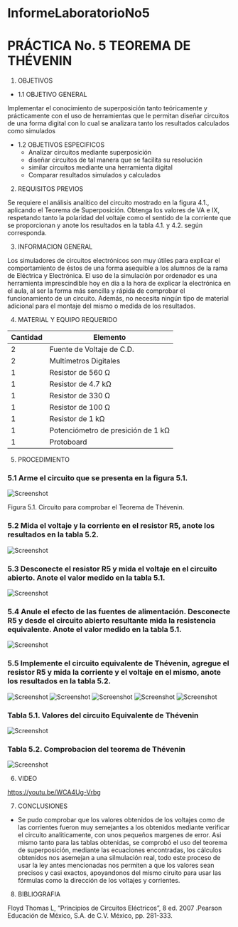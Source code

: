 InformeLaboratorioNo5
==========================
# PRÁCTICA No. 5 TEOREMA DE THÉVENIN
1. OBJETIVOS
* 1.1 OBJETIVO GENERAL

Implementar el conocimiento de superposición tanto teóricamente y prácticamente con el uso de herramientas que le permitan diseñar circuitos de una forma digital con lo cual se analizara tanto los resultados calculados como simulados 

* 1.2 OBJETIVOS ESPECIFICOS
  * Analizar circuitos mediante superposición
  * diseñar circuitos de tal manera que se facilita su resolución 
  * similar circuitos mediante una herramienta digital 
  * Comparar resultados simulados y calculados 

2. REQUISITOS PREVIOS

Se requiere el análisis analítico del circuito mostrado en la figura 4.1., aplicando el Teorema de Superposición. Obtenga los valores de VA e IX, respetando tanto la   polaridad del voltaje como el sentido de la corriente que se proporcionan y anote los resultados en la tabla 4.1. y 4.2. según corresponda.

3. INFORMACION GENERAL 

Los simuladores de circuitos electrónicos son muy útiles para explicar el comportamiento de éstos de una forma asequible a los alumnos de la rama de Eléctrica y Electrónica. El uso de la simulación por ordenador es una herramienta imprescindible hoy en día a la hora de explicar la electrónica en el aula, al ser la forma más sencilla y rápida de comprobar el funcionamiento de un circuito. Además, no necesita ningún tipo de material adicional para el montaje del mismo o medida de los resultados.

4. MATERIAL Y EQUIPO REQUERIDO

| Cantidad | Elemento | 
| --------- | --------- | 
| 2 | Fuente de Voltaje de C.D. | 
| 2 | Multímetros Digitales | 
| 1 | Resistor de 560 Ω |
| 1 | Resistor de 4.7 kΩ | 
| 1 | Resistor de 330 Ω |
| 1 | Resistor de 100 Ω |
| 1 | Resistor de 1 kΩ |
| 1 | Potenciómetro de presición de 1 kΩ |
| 1 | Protoboard |

5. PROCEDIMIENTO

### 5.1 Arme el circuito que se presenta en la figura 5.1.

 ![Screenshot](LaboratorioNo5/1.jpg)
 
Figura 5.1. Circuito para comprobar el Teorema de Thévenin.

### 5.2 Mida el voltaje y la corriente en el resistor R5, anote los resultados en la tabla 5.2.

 ![Screenshot](LaboratorioNo5/2.jpg)
 
### 5.3 Desconecte el resistor R5 y mida el voltaje en el circuito abierto. Anote el valor medido en la tabla 5.1.

 ![Screenshot](LaboratorioNo5/3.jpg)

### 5.4 Anule el efecto de las fuentes de alimentación. Desconecte R5 y desde el circuito abierto resultante mida la resistencia equivalente. Anote el valor medido en la tabla 5.1.

 ![Screenshot](LaboratorioNo5/4.jpg)

### 5.5 Implemente el circuito equivalente de Thévenin, agregue el resistor R5 y mida la corriente y el voltaje en el mismo, anote los resultados en la tabla 5.2.

![Screenshot](LaboratorioNo5/5.jpg)
![Screenshot](LaboratorioNo5/6.jpg)
![Screenshot](LaboratorioNo5/7.jpg)
![Screenshot](LaboratorioNo5/8.jpg)
![Screenshot](LaboratorioNo5/9.jpg)

### Tabla 5.1. Valores del circuito Equivalente de Thévenin

![Screenshot](LaboratorioNo5/10.jpg)

### Tabla 5.2. Comprobacion del teorema de Thévenin

![Screenshot](LaboratorioNo5/11.jpg)

6. VIDEO

https://youtu.be/WCA4Ug-Vrbg

7. CONCLUSIONES

 - Se pudo comprobar que los valores obtenidos de los voltajes como de las corrientes fueron muy semejantes a los obtenidos mediante verificar el circuito analiticamente, con unos pequeños margenes de error.
Asi mismo tanto para las tablas obtenidas, se comprobó el uso del teorema de superposición, mediante las ecuaciones encontradas, los cálculos obtenidos nos asemejan a una silmulación real, todo este proceso de usar la ley antes mencionadas nos permiten a que los valores sean precisos y casi exactos, apoyandonos del mismo ciruito para usar las fórmulas como la dirección de los voltajes y corrientes.

8. BIBLIOGRAFIA

 Floyd Thomas L, “Principios de Circuitos Eléctricos”, 8 ed. 2007 .Pearson Educación de México, S.A. de C.V. México, pp. 281-333.
